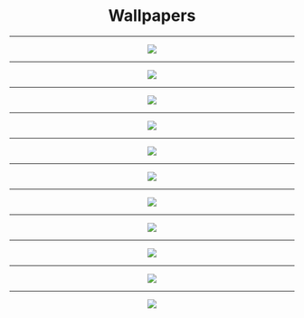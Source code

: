 <h1 align="center">Wallpapers</h1>

----

<p align="center">
  <img src="https://steamuserimages-a.akamaihd.net/ugc/940586530515504757/CDDE77CB810474E1C07B945E40AE4713141AFD76/?imw=5000&imh=5000&ima=fit&impolicy=Letterbox&imcolor=%23000000&letterbox=false">
       </p>

----

<p align="center">
  <img src="https://c4.wallpaperflare.com/wallpaper/974/565/254/windows-11-windows-10-minimalism-hd-wallpaper-preview.jpg">
       </p>

----

<p align="center">
  <img src="https://images.hdqwalls.com/wallpapers/windows-11-4k-k5.jpg">
       </p>



----

<p align="center">
  <img src="https://www.teahub.io/photos/full/28-284404_best-hd-wallpapers-pc-best-desktop-wallpapers-2019.jpg">
       </p>

----

<p align="center">
  <img src="https://1.bp.blogspot.com/-qZgKJwP9sks/X5ESd5IonuI/AAAAAAAA-2w/tpJSgxkSpoM9azOrdsNfNzEd4XrdvY8ZACLcBGAsYHQ/s3840/marshmello-sitting-on-roof-top-4k-5v-2560x1440.jpg">
       </p>

----

<p align="center">
  <img src="https://cutewallpaper.org/23/pc-best-wallpaper/35763362.jpg">
       </p>

----

<p align="center">
  <img src="http://getwallpapers.com/wallpaper/full/b/d/b/1444888-hd-wallpapers-for-pc-1920x1080-1920x1080-for-iphone-5.jpg">
       </p>


----

<p align="center">
  <img src="https://i0.wp.com/cutewallpaper.org/21/pc-4k-wallpapers/BEST-WALLPAPER-Wallpaper-Pc-Gaming-4k.jpg">
       </p>
       
----

<p align="center">
  <img src="https://wallpapercave.com/wp/wp5425814.jpg">
       </p>
       
----

<p align="center">
  <img src="https://cdn.wallpapersafari.com/26/67/GD78UF.jpg">
       </p>

----

<p align="center">
  <img src="https://wallpapershome.com/images/pages/ico_h/19072.jpg">
       </p>



